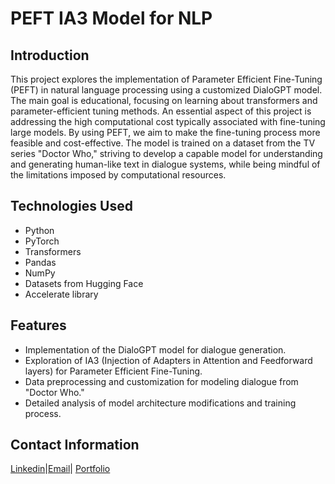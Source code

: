 # PEFT IA3 Model for NLP

## Introduction

This project explores the implementation of Parameter Efficient Fine-Tuning (PEFT) in natural language processing using a customized DialoGPT model. The main goal is educational, focusing on learning about transformers and parameter-efficient tuning methods. An essential aspect of this project is addressing the high computational cost typically associated with fine-tuning large models. By using PEFT, we aim to make the fine-tuning process more feasible and cost-effective. The model is trained on a dataset from the TV series "Doctor Who," striving to develop a capable model for understanding and generating human-like text in dialogue systems, while being mindful of the limitations imposed by computational resources.

## Technologies Used
- Python
- PyTorch
- Transformers
- Pandas
- NumPy
- Datasets from Hugging Face
- Accelerate library

## Features

- Implementation of the DialoGPT model for dialogue generation.
- Exploration of IA3 (Injection of Adapters in Attention and Feedforward layers) for Parameter Efficient Fine-Tuning.
- Data preprocessing and customization for modeling dialogue from "Doctor Who."
- Detailed analysis of model architecture modifications and training process.


## Contact Information
[Linkedin](https://www.linkedin.com/in/bilegjargal-altangerel-6335ab25b/)|[Email](bilegjargal@uni.minerva.edu)| [Portfolio](https://obtainable-dart-e03.notion.site/Bilegjargal-Altangerel-Portfolio-f27a387c84d74f589e3cac8cce8d0d47?pvs=4) 